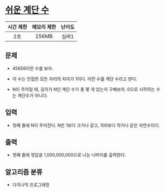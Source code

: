 # [쉬운 계단 수](https://www.acmicpc.net/problem/10844)

| 시간 제한 | 메모리 제한 | 난이도 |
| :-------: | :---------: | :----: |
|    2초    |    256MB    | 실버1  |

## 문제

- 45656이란 수를 보자.

- 이 수는 인접한 모든 자리의 차이가 1이다. 이런 수를 계단 수라고 한다.

- N이 주어질 때, 길이가 N인 계단 수가 총 몇 개 있는지 구해보자. 0으로 시작하는 수는 계단수가 아니다.

## 입력

- 첫째 줄에 N이 주어진다. N은 1보다 크거나 같고, 100보다 작거나 같은 자연수이다.

## 출력

- 첫째 줄에 정답을 1,000,000,000으로 나눈 나머지를 출력한다.

## 알고리즘 분류

- 다이나믹 프로그래밍
